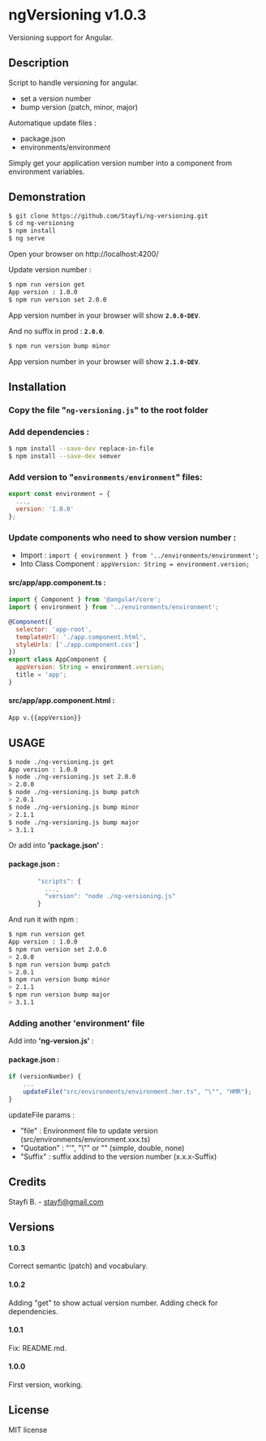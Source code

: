 # ngVersioning v1.0.3

Versioning support for Angular.

## Description

Script to handle versioning for angular.

* set a version number
* bump version (patch, minor, major)

Automatique update files :
* package.json
* environments/environment

Simply get your application version number into a component from environment variables.

## Demonstration

```bash
$ git clone https://github.com/Stayfi/ng-versioning.git
$ cd ng-versioning
$ npm install
$ ng serve
```

Open your browser on http://localhost:4200/

Update version number :

```bash
$ npm run version get
App version : 1.0.0
$ npm run version set 2.0.0
```

App version number in your browser will show **`2.0.0-DEV`**.

And no suffix in prod : **`2.0.0`**.

```bash
$ npm run version bump minor
```

App version number in your browser will show **`2.1.0-DEV`**.


## Installation

### Copy the file "`ng-versioning.js`" to the root folder

### Add dependencies :
```bash
$ npm install --save-dev replace-in-file
$ npm install --save-dev semver
```

### Add version to "`environments/environment`" files:
```javascript
export const environment = {
  ...,
  version: '1.0.0'
};
```

### Update components who need to show version number :

* Import : `import { environment } from '../environments/environment';`
* Into Class Component : `appVersion: String = environment.version;`

#### src/app/app.component.ts :
```javascript
import { Component } from '@angular/core';
import { environment } from '../environments/environment';

@Component({
  selector: 'app-root',
  templateUrl: './app.component.html',
  styleUrls: ['./app.component.css']
})
export class AppComponent {
  appVersion: String = environment.version;
  title = 'app';
}
```
#### src/app/app.component.html :
```html
App v.{{appVersion}}
```

## USAGE

```bash
$ node ./ng-versioning.js get
App version : 1.0.0
$ node ./ng-versioning.js set 2.0.0
> 2.0.0
$ node ./ng-versioning.js bump patch
> 2.0.1
$ node ./ng-versioning.js bump minor
> 2.1.1
$ node ./ng-versioning.js bump major
> 3.1.1
```

Or add into **'package.json'** :
#### package.json :
```javascript
        "scripts": {
          ...,
          "version": "node ./ng-versioning.js"
        }
```
And run it with npm :
```bash
$ npm run version get
App version : 1.0.0
$ npm run version set 2.0.0
> 2.0.0
$ npm run version bump patch
> 2.0.1
$ npm run version bump minor
> 2.1.1
$ npm run version bump major
> 3.1.1
```

### Adding another 'environment' file

Add into **'ng-version.js'** :
#### package.json :
```javascript
if (versionNumber) {
    ...
    updateFile("src/environments/environment.hmr.ts", "\"", "HMR");
}
```
updateFile params :
* "file" : Environment file to update version (src/environments/environment.xxx.ts)
* "Quotation" : "'", "\\"" or "" (simple, double, none)
* "Suffix" : suffix addind to the version number (x.x.x-Suffix)

## Credits
Stayfi B. - <stayfi@gmail.com>

## Versions

#### 1.0.3
Correct semantic (patch) and vocabulary.

#### 1.0.2
Adding "get" to show actual version number.
Adding check for dependencies.

#### 1.0.1
Fix: README.md.

#### 1.0.0
First version, working.

## License
MIT license